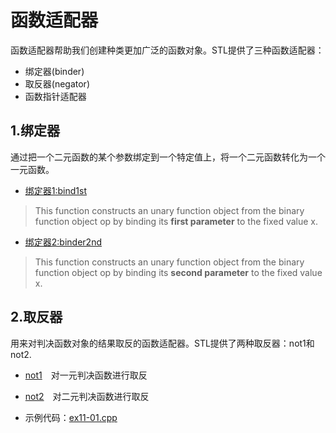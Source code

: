 # 函数适配器
函数适配器帮助我们创建种类更加广泛的函数对象。STL提供了三种函数适配器：
* 绑定器(binder)
* 取反器(negator)
* 函数指针适配器

## 1.绑定器
通过把一个二元函数的某个参数绑定到一个特定值上，将一个二元函数转化为一个一元函数。

* [绑定器1:bind1st](http://www.cplusplus.com/reference/functional/bind1st/)
> This function constructs an unary function object from the binary function object op by binding its **first parameter** to the fixed value x.
* [绑定器2:binder2nd](http://www.cplusplus.com/reference/functional/bind2nd/)
> This function constructs an unary function object from the binary function object op by binding its **second parameter** to the fixed value x.

## 2.取反器
用来对判决函数对象的结果取反的函数适配器。STL提供了两种取反器：not1和not2.

* [not1](http://www.cplusplus.com/reference/functional/not1/)　对一元判决函数进行取反

* [not2](http://www.cplusplus.com/reference/functional/not2/)　对二元判决函数进行取反

* 示例代码：[ex11-01.cpp](https://github.com/cjdao/stl_example/blob/master/ex11/ex11-01.cpp)